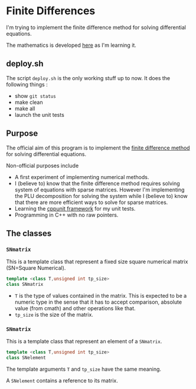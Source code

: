 # Finite Differences

I'm trying to implement the finite difference method for solving differential equations.

The mathematics is developed [here](http://laurent.claessens-donadello.eu/pdf/lefrido.pdf) as I'm learning it.

## deploy.sh

The script `deploy.sh` is the only working stuff up to now. It does the following things :
* show `git status`
* make clean
* make all 
* launch the unit tests

## Purpose

The official aim of this program is to implement the [finite difference method ](https://en.wikipedia.org/wiki/Finite_difference_method)  for solving differential equations.

Non-official purposes include
* A first experiment of implementing numerical methods.
* I (believe to) know that the finite difference method requires solving system of equations with sparse matrices. However I'm implementing the PLU decomposition for solving the system while I (believe to) know that there are more efficient ways to solve for sparse matrices.
* Learning the [cppunit framework](https://en.wikipedia.org/wiki/Cppunit) for my unit tests.
* Programming in C++ with no raw pointers.

## The classes

### `SNmatrix`

This is a template class that represent a fixed size square numerical matrix (SN=Square Numerical).

```C++
template <class T,unsigned int tp_size>
class SNmatrix
```

* `T` is the type of values contained in the matrix. This is expected to be a numeric type in the sense that it has to accept comparison, absolute value (from cmath) and other operations like that.
* `tp_size` is the size of the matrix.


### `SNmatrix`

This is a template class that represent an element of a `SNmatrix`.

```C++
template <class T,unsigned int tp_size>
class SNelement
```

The template arguments `T` and `tp_size` have the same meaning. 

A `SNelement` contains a reference to its matrix. 

